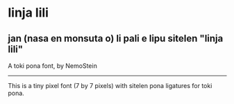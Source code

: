 # linja lili
## jan (nasa en monsuta o) li pali e lipu sitelen "linja lili"
A toki pona font, by NemoStein
___

This is a tiny pixel font (7 by 7 pixels) with sitelen pona ligatures for toki pona.
